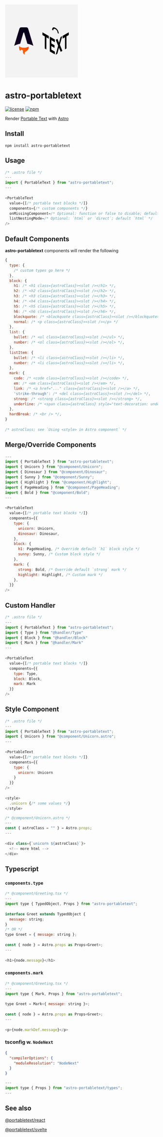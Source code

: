 <div>
  <img src="../logo.svg" width="240" alt="astro-portabletext logo">
</div>

# astro-portabletext

[![license](https://flat.badgen.net/badge/license/ISC/green)](https://opensource.org/licenses/ISC)
[![npm](https://flat.badgen.net/npm/v/astro-portabletext)](https://www.npmjs.com/package/astro-portabletext)

Render [Portable Text](https://portabletext.org/) with [Astro](https://astro.build/)

## Install

```
npm install astro-portabletext
```

## Usage

```js
/* .astro file */
---
import { PortableText } from "astro-portabletext";
---

<PortableText
  value={[/* portable text blocks */]}
  components={/* custom components */}
  onMissingComponent=/* Optional: function or false to disable; default prints to console */
  listNestingMode=/* Optional: `html` or `direct`; default `html` */
/>
```

## Default Components

**astro-portabletext** components will render the following

```js
{
  type: {
    /* custom types go here */
  },
  block: {
    h1: /* <h1 class={astroClass}><slot /></h1> */,
    h2: /* <h2 class={astroClass}><slot /></h2> */,
    h3: /* <h3 class={astroClass}><slot /></h3> */,
    h4: /* <h4 class={astroClass}><slot /></h4> */,
    h5: /* <h5 class={astroClass}><slot /></h5> */,
    h6: /* <h6 class={astroClass}><slot /></h6> */,
    blockquote: /* <blockquote class={astroClass}><slot /></blockquote> */,
    normal: /* <p class={astroClass}><slot /></p> */
  },
  list: {
    bullet: /* <ul class={astroClass}><slot /></ul> */,
    number: /* <ol class={astroClass}><slot /></ol> */,
  },
  listItem: {
    bullet: /* <li class={astroClass}><slot /></li> */,
    number: /* <li class={astroClass}><slot /></li> */,
  },
  mark: {
    code: /* <code class={astroClass}><slot /></code> */,
    em: /* <em class={astroClass}><slot /></em> */,
    link: /* <a href="..." class={astroClass}><slot /></a> */,
    'strike-through': /* <del class={astroClass}><slot /></del> */,
    strong: /* <strong class={astroClass}><slot /></strong> */,
    underline: /* <span class={astroClass} style="text-decoration: underline;"><slot /></span> */
  },
  hardBreak: /* <br /> */,
}

/* astroClass; see `Using <style> in Astro component` */
```

## Merge/Override Components

```js
---
import { PortableText } from "astro-portabletext";
import { Unicorn } from "@component/Unicorn";
import { Dinosaur } from "@component/Dinosaur";
import { Sunny } from "@component/Sunny";
import { Highlight } from "@component/Highlight";
import { PageHeading } from "@component/PageHeading";
import { Bold } from "@component/Bold";
---

<PortableText
  value={[/* portable text blocks */]}
  components={{
    type: {
      unicorn: Unicorn,
      dinosaur: Dinosaur,
    },
    block: {
      h1: PageHeading, /* Override default `h1` block style */
      sunny: Sunny, /* Custom block style */
    },
    mark: {
      strong: Bold, /* Override default `strong` mark */
      highlight: Highlight, /* Custom mark */
    },
  }}
/>
```

## Custom Handler

```js
/* .astro file */
---
import { PortableText } from "astro-portabletext";
import { Type } from "@handler/Type"
import { Block } from "@handler/Block"
import { Mark } from "@handler/Mark"
---

<PortableText
  value={[/* portable text blocks */]}
  components={{
    type: Type,
    block: Block,
    mark: Mark
  }}
/>
```

## Style Component

```js
/* .astro file */
---
import { PortableText } from "astro-portabletext";
import { Unicorn } from "@component/Unicorn.astro";
---

<PortableText
  value={[/* portable text blocks */]}
  components={{
    type: {
      unicorn: Unicorn
    }
  }}
/>

<style>
  .unicorn {/* some values */}
</style>
```

```js
/* @component/Unicorn.astro */
---
const { astroClass = "" } = Astro.props;
---

<div class={`unicorn ${astroClass}`}>
  <!-- more html -->
</div>
```

## Typescript

### `components.type`

```js
/* @component/Greeting.tsx */
---
import type { TypedObject, Props } from "astro-portabletext";

interface Greet extends TypedObject {
  message: string;
}
/* OR */
type Greet = { message: string };

const { node } = Astro.props as Props<Greet>;
---

<h1>{node.message}</h1>

```

### `components.mark`

```js
/* @component/Greeting.tsx */
---
import type { Mark, Props } from "astro-portabletext";

type Greet = Mark<{ message: string }>;

const { node } = Astro.props as Props<Greet>;
---

<p>{node.markDef.message}</p>
```

### tsconfig w. `NodeNext`

```json
{
  "compilerOptions": {
    "moduleResolution": "NodeNext"
  }
}
```

```js
---
import type { Props } from "astro-portabletext/types";
---
```

## See also

[@portabletext/react](https://github.com/portabletext/react-portabletext)

[@portabletext/svelte](https://github.com/portabletext/svelte-portabletext)
